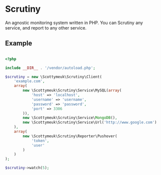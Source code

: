 Scrutiny
=======

An agnostic monitoring system written in PHP. You can Scrutiny any service, and report to any other service.


## Example

```php

<?php

include __DIR__ . '/vendor/autoload.php';

$scrutiny = new \Scottymeuk\Scrutiny\Client(
    'example.com',
    array(
        new \Scottymeuk\Scrutiny\Service\MySQL(array(
            'host' => 'localhost',
            'username' => 'username',
            'password' => 'password',
            'port' => 3306
        )),
        new \Scottymeuk\Scrutiny\Service\MongoDB(),
        new \Scottymeuk\Scrutiny\Service\Url('http://www.google.com')
    ),
    array(
        new \Scottymeuk\Scrutiny\Reporter\Pushover(
            'token',
            'user'
        )
    )
);

$scrutiny->watch(5);

```
